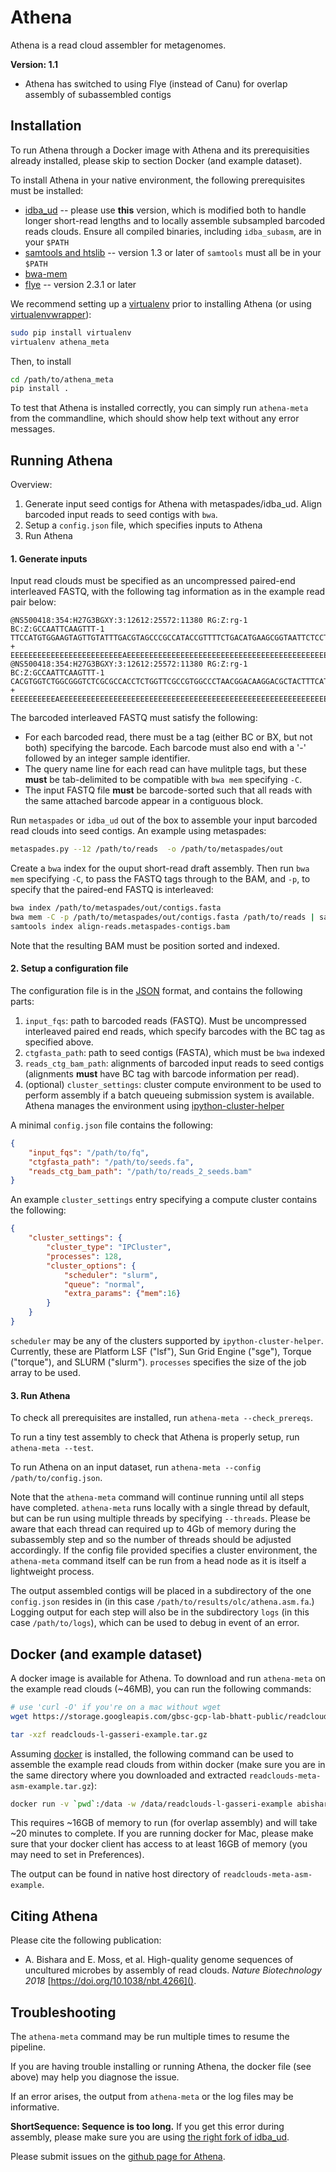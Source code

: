 # Athena

Athena is a read cloud assembler for metagenomes.

**Version: 1.1**

* Athena has switched to using Flye (instead of Canu) for overlap assembly
  of subassembled contigs

## Installation

To run Athena through a Docker image with Athena and its prerequisities
already installed, please skip to section Docker (and example dataset).

To install Athena in your native environment, the following prerequisites
must be installed:

* [idba_ud](https://github.com/abishara/idba/releases/tag/1.1.3a1) --
  please use **this** version, which is modified both to handle longer
  short-read lengths and to locally assemble subsampled barcoded reads
  clouds.  Ensure all compiled binaries, including `idba_subasm`, are in
  your `$PATH`
* [samtools and htslib](http://www.htslib.org/download/) -- version 1.3 or
  later of `samtools` must all be in your `$PATH`
* [bwa-mem](https://github.com/lh3/bwa/releases)
* [flye](https://github.com/fenderglass/Flye) -- version 2.3.1 or later

We recommend setting up a [virtualenv](http://docs.python-guide.org/en/latest/dev/virtualenvs/) prior to
installing Athena (or using [virtualenvwrapper](http://www.simononsoftware.com/virtualenv-tutorial-part-2/)):

```bash
sudo pip install virtualenv
virtualenv athena_meta
```

Then, to install 

```bash
cd /path/to/athena_meta
pip install .
```

To test that Athena is installed correctly, you can simply run
`athena-meta` from the commandline, which should show help text without
any error messages.


## Running Athena

Overview:

1. Generate input seed contigs for Athena with metaspades/idba_ud.  Align
   barcoded input reads to seed contigs with `bwa`.
2. Setup a `config.json` file, which specifies inputs to Athena
3. Run Athena


#### 1. Generate inputs

Input read clouds must be specified as an uncompressed paired-end
interleaved FASTQ, with the following tag information as in the example
read pair below:

```text
@NS500418:354:H27G3BGXY:3:12612:25572:11380	RG:Z:rg-1	BC:Z:GCCAATTCAAGTTT-1
TTCCATGTGGAAGTAGTTGTATTTGACGTAGCCCGCCATACCGTTTTCTGACATGAAGCGGTAATTCTCCTCAGAACCGTAGCCGGATACGGCCACCACCGTATGGGCCAACCTGTCATATCTGCTTGAGAAGGATTG
+
EEEEEEEEEEEEEEEEEEEEEEEEEAEEEEEEEEEEEEEEEEEEEEEEEEEEEEEEEEEEEEEEEEEEEEEEEE/EEEEEEEEEEEEEEEEEEE6EEAEEEEAEEEEEEEEEEEEEEAEEEEEEEEEEEEEAEEEEEE
@NS500418:354:H27G3BGXY:3:12612:25572:11380	RG:Z:rg-1	BC:Z:GCCAATTCAAGTTT-1
CACGTGGTCTGGCGGGTCTCGCGCCACCTCTGGTTCGCCGTGGCCCTAACGGACAAGGACGCTACTTTCATGAGAATGAAGGAGGATGCCATGCGTAACGGCCAGACAAAGCCCGGTTACAACCTCCAGAACGGCACCGAGAACCAGA
+
EEEEEEEEEEAEEEEEEEEEEEEEEEEEEEEEEEEEEEEEEEEEEEEEEEEEEEEEEEEEEEEEEEEEEEEEEEEEEEEEEEEEEEEEEEEEEE6EEEEEEEEEEEEAEEEEEEEEEEEEEEEEEEEEEEE6EEEEEEEEEEEEAEEE
```

The barcoded interleaved FASTQ must satisfy the following:

* For each barcoded read, there must be a tag (either BC or BX, but not
  both) specifying the barcode.  Each barcode must also end with a '-'
  followed by an integer sample identifier.
* The query name line for each read can have mulitple tags, but these
  **must** be tab-delimited to be compatible with `bwa mem` specifying `-C`.
* The input FASTQ file **must** be barcode-sorted such that all reads with
  the same attached barcode appear in a contiguous block.
 
Run `metaspades` or `idba_ud` out of the box to assemble your input barcoded read
clouds into seed contigs.  An example using metaspades:


```bash
metaspades.py --12 /path/to/reads  -o /path/to/metaspades/out
```

Create a `bwa` index for the ouput short-read draft assembly.  Then run
`bwa mem` specifying `-C`, to pass the FASTQ tags through to the BAM, and
`-p`, to specify that the paired-end FASTQ is interleaved:

```bash
bwa index /path/to/metaspades/out/contigs.fasta
bwa mem -C -p /path/to/metaspades/out/contigs.fasta /path/to/reads | samtools sort -o align-reads.metaspades-contigs.bam -
samtools index align-reads.metaspades-contigs.bam
```

Note that the resulting BAM must be position sorted and indexed.

#### 2. Setup a configuration file

The configuration file is in the [JSON](http://www.json.org) format, and
contains the following parts:

1. `input_fqs`: path to barcoded reads (FASTQ). Must be uncompressed interleaved
   paired end reads, which specify barcodes with the BC tag as specified
   above.
2. `ctgfasta_path`: path to seed contigs (FASTA), which must be `bwa` indexed
3. `reads_ctg_bam_path`:  alignments of barcoded input reads to seed
   contigs (alignments **must** have BC tag with barcode information per
   read).
4. (optional) `cluster_settings`: cluster compute environment to be used
   to perform assembly if a batch queueing submission system is available.
   Athena manages the environment using
   [ipython-cluster-helper](https://github.com/roryk/ipython-cluster-helper)

A minimal `config.json` file contains the following:
```json
{
    "input_fqs": "/path/to/fq",
    "ctgfasta_path": "/path/to/seeds.fa",
    "reads_ctg_bam_path": "/path/to/reads_2_seeds.bam"
}
```

An example `cluster_settings` entry specifying a compute cluster
contains the following:

```json
{
    "cluster_settings": {
        "cluster_type": "IPCluster",
        "processes": 128,
        "cluster_options": {
            "scheduler": "slurm",
            "queue": "normal",
            "extra_params": {"mem":16}
        }
    }
}
```

`scheduler` may be any of the clusters supported by
`ipython-cluster-helper`. Currently, these are Platform LSF ("lsf"), Sun
Grid Engine ("sge"), Torque ("torque"), and SLURM ("slurm").
`processes` specifies the size of the job array to be used.

#### 3. Run Athena

To check all prerequisites are installed, run ``athena-meta --check_prereqs``.

To run a tiny test assembly to check that Athena is properly setup, run ``athena-meta --test``.

To run Athena on an input dataset, run ``athena-meta --config /path/to/config.json``.

Note that the `athena-meta` command will continue running until all steps
have completed.   `athena-meta` runs locally with a single thread by
default, but can be run using multiple threads by specifying `--threads`.
Please be aware that each thread can required up to 4Gb of memory during
the subassembly step and so the number of threads should be adjusted
accordingly.  If the config file provided specifies a cluster environment,
the `athena-meta` command itself can be run from a head node as it is
itself a lightweight process.

The output assembled contigs will be placed in a subdirectory of the one
`config.json` resides in (in this case
`/path/to/results/olc/athena.asm.fa`.) Logging output for each step will
also be in the subdirectory `logs` (in this case `/path/to/logs`), which
can be used to debug in event of an error.

## Docker (and example dataset)

A docker image is available for Athena.  To download and run
``athena-meta`` on the example read clouds (~46MB), you can run the
following commands:

```bash
# use 'curl -O' if you're on a mac without wget
wget https://storage.googleapis.com/gbsc-gcp-lab-bhatt-public/readclouds-l-gasseri-example.tar.gz

tar -xzf readclouds-l-gasseri-example.tar.gz
```

Assuming [docker](https://docs.docker.com/engine/installation/) is
installed, the following command can be used to assemble the example read
clouds from within docker (make sure you are in the same directory where
you downloaded and extracted `readclouds-meta-asm-example.tar.gz`):


```bash
docker run -v `pwd`:/data -w /data/readclouds-l-gasseri-example abishara/athena-meta-flye-docker athena-meta --config config.json
```

This requires ~16GB of memory to run (for overlap assembly) and will take ~20
minutes to complete. If you are running docker for Mac, please make sure
that your docker client has access to at least 16GB of memory (you may
need to set in Preferences).

The output can be found in native host directory of
`readclouds-meta-asm-example`.

## Citing Athena

Please cite the following publication:

* A. Bishara and E. Moss, et al.  High-quality genome sequences of
  uncultured microbes by assembly of read clouds. *Nature Biotechnology
  2018* [https://doi.org/10.1038/nbt.4266]().

## Troubleshooting

The `athena-meta` command may be run multiple times to resume the pipeline.

If you are having trouble installing or running Athena, the docker file
(see above) may help you diagnose the issue.

If an error arises, the output from `athena-meta` or the log files may
be informative.

**ShortSequence: Sequence is too long.** If you get this error during
assembly, please make sure you are using [the right fork of
idba_ud](https://github.com/abishara/idba/releases/tag/1.1.3a1).

Please submit issues on the [github page for
Athena](https://github.com/abishara/athena_meta/issues).

